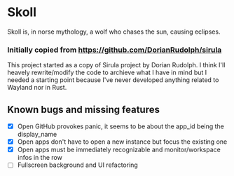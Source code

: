 # Skoll
Skoll is, in norse mythology, a wolf who chases the sun, causing eclipses.


### Initially copied from https://github.com/DorianRudolph/sirula
This project started as a copy of Sirula project by Dorian Rudolph. I think I'll heavely rewrite/modify the code to archieve what I have in mind but I needed a starting point because I've never developed anything related to Wayland nor in Rust.

## Known bugs and missing features
- [x] Open GitHub provokes panic, it seems to be about the app_id being the display_name
- [x] Open apps don't have to open a new instance but focus the existing one
- [x] Open apps must be immediately recognizable and monitor/workspace infos in the row
- [ ] Fullscreen background and UI refactoring